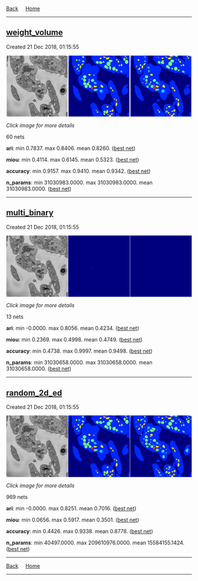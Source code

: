 
[Back](..)&nbsp;&nbsp;&nbsp;&nbsp;&nbsp;[Home](https://leapmanlab.github.io/snapshots)

---

<div class="summary"><a href="weight_volume"><h2>weight_volume</h2></a><p>Created 21 Dec 2018, 01:15:55
</p><a href="weight_volume"><img src="weight_volume/1210/001/1/media/summary.png" align="center"></a><p><i>Click image for more details</i>
</p></div>

60 nets

**ari**: min 0.7837. max 0.8406. mean 0.8260.  ([best net](weight_volume/1210/001/1))

**miou**: min 0.4114. max 0.6145. mean 0.5323.  ([best net](weight_volume/1210/001/1))

**accuracy**: min 0.9157. max 0.9410. mean 0.9342.  ([best net](weight_volume/1210/001/1))

**n_params**: min 31030983.0000. max 31030983.0000. mean 31030983.0000.  ([best net](weight_volume/1210/0/0))

---

<div class="summary"><a href="multi_binary"><h2>multi_binary</h2></a><p>Created 21 Dec 2018, 01:15:55
</p><a href="multi_binary"><img src="multi_binary/1220/5/0/media/summary.png" align="center"></a><p><i>Click image for more details</i>
</p></div>

13 nets

**ari**: min -0.0000. max 0.8056. mean 0.4234.  ([best net](multi_binary/1220/5/0))

**miou**: min 0.2369. max 0.4998. mean 0.4749.  ([best net](multi_binary/1220/5/0))

**accuracy**: min 0.4738. max 0.9997. mean 0.9498.  ([best net](multi_binary/1220/5/0))

**n_params**: min 31030658.0000. max 31030658.0000. mean 31030658.0000.  ([best net](multi_binary/1220/0/0))

---

<div class="summary"><a href="random_2d_ed"><h2>random_2d_ed</h2></a><p>Created 21 Dec 2018, 01:15:55
</p><a href="random_2d_ed"><img src="random_2d_ed/1210/67/1/media/summary.png" align="center"></a><p><i>Click image for more details</i>
</p></div>

969 nets

**ari**: min -0.0000. max 0.8251. mean 0.7016.  ([best net](random_2d_ed/1216/39/1))

**miou**: min 0.0656. max 0.5917. mean 0.3501.  ([best net](random_2d_ed/1210/67/1))

**accuracy**: min 0.4426. max 0.9338. mean 0.8778.  ([best net](random_2d_ed/1210/31/0))

**n_params**: min 40497.0000. max 209610976.0000. mean 15584155.1424.  ([best net](random_2d_ed/1210/46/0))

---

[Back](..)&nbsp;&nbsp;&nbsp;&nbsp;&nbsp;[Home](https://leapmanlab.github.io/snapshots)

---